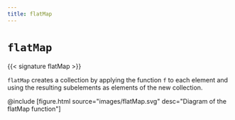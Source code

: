 ```yaml
---
title: flatMap
---
```


# `flatMap`

{{< signature flatMap >}}

`flatMap` creates a collection by applying the function `f` to each element and using the resulting subelements as elements of the new collection.

@include [figure.html source="images/flatMap.svg" desc="Diagram of the flatMap function"]
